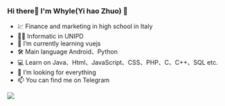 ### Hi there👋 I'm Whyle(Yi hao Zhuo) 🍓

- 💹 Finance and marketing in high school in Italy
- 👨‍🎓 Informatic in UNIPD
- 🌱 I’m currently learning vuejs
- 🛠️ Main language Android、Python
- 💻 Learn on Java、Html、JavaScript、CSS、PHP、C、C++、SQL etc.
- 🤔 I’m looking for everything
- 📫 You can find me on Telegram

![](https://github-readme-stats.vercel.app/api?username=whyle)
